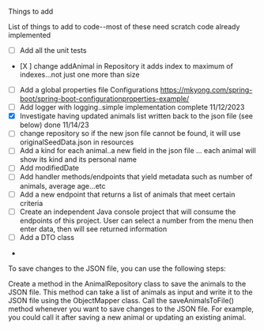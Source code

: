 Things to add

List of things to add to code--most of these need scratch code already implemented
- [ ] Add all the unit tests
- [X ] change addAnimal in Repository it adds index to maximum of indexes...not just one more than size
- [ ] Add a global properties file  Configurations https://mkyong.com/spring-boot/spring-boot-configurationproperties-example/ 
- [ ] Add logger with logging..simple implementation complete 11/12/2023
- [X] Investigate having updated animals list written back to the json file (see below) done 11/14/23
- [ ] change repository so if the new json file cannot be found, it will use originalSeedData.json in resources
- [ ] Add a kind for each animal..a new field in the json file ... each animal will show its kind and its personal name
- [ ] Add modifiedDate
- [ ] Add handler methods/endpoints that yield metadata such as number of animals, average age...etc
- [ ] Add a new endpoint that returns a list of animals that meet certain criteria
- [ ] Create an independent Java console project that will consume the endpoints of this project.  User can select a number from the menu then enter data, then will see returned information
- [ ] Add a DTO class
- 

To save changes to the JSON file, you can use the following steps:

Create a method in the AnimalRepository class to save the animals to the JSON file. This method can take a list of animals as input and write it to the JSON file using the ObjectMapper class.
Call the saveAnimalsToFile() method whenever you want to save changes to the JSON file. For example, you could call it after saving a new animal or updating an existing animal.